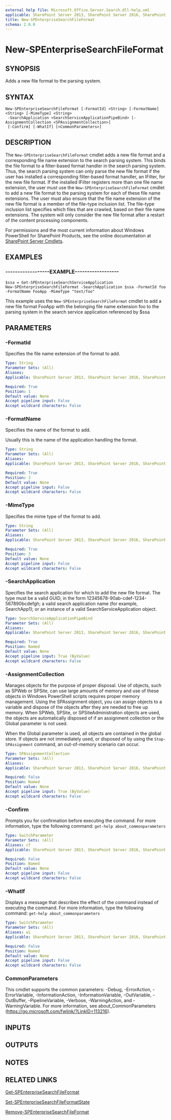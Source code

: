 ```yaml
---
external help file: Microsoft.Office.Server.Search.dll-help.xml
applicable: SharePoint Server 2013, SharePoint Server 2016, SharePoint Server 2019
title: New-SPEnterpriseSearchFileFormat
schema: 2.0.0
---
```


# New-SPEnterpriseSearchFileFormat

## SYNOPSIS
Adds a new file format to the parsing system.


## SYNTAX

```
New-SPEnterpriseSearchFileFormat [-FormatId] <String> [-FormatName] <String> [-MimeType] <String>
 -SearchApplication <SearchServiceApplicationPipeBind> [-AssignmentCollection <SPAssignmentCollection>]
 [-Confirm] [-WhatIf] [<CommonParameters>]
```

## DESCRIPTION
The `New-SPEnterpriseSearchFileFormat` cmdlet adds a new file format and a corresponding file name extension to the search parsing system.
This binds the file format to a filter-based format handler in the search parsing system.
Thus, the search parsing system can only parse the new file format if the user has installed a corresponding filter-based format handler, an IFilter, for the new file format.
If the installed IFilter registers more than one file name extension, the user must use the `New-SPEnterpriseSearchFileFormat` cmdlet to add a new file format to the parsing system for each of these file name extensions.
The user must also ensure that the file name extension of the new file format is a member of the file-type inclusion list.
The file-type inclusion list specifies which files that are crawled, based on their file name extensions.
The system will only consider the new file format after a restart of the content processing components.

For permissions and the most current information about Windows PowerShell for SharePoint Products, see the online documentation at [SharePoint Server Cmdlets](https://docs.microsoft.com/powershell/sharepoint/sharepoint-server/sharepoint-server-cmdlets).


## EXAMPLES

### ------------------EXAMPLE------------------
```
$ssa = Get-SPEnterpriseSearchServiceApplication
New-SPEnterpriseSearchFileFormat -SearchApplication $ssa -FormatId foo -FormatName FooApp -MimeType "text/foo"
```

This example uses the `New-SPEnterpriseSearchFileFormat` cmdlet to add a new file format FooApp with the belonging file name extension foo to the parsing system in the search service application referenced by $ssa


## PARAMETERS

### -FormatId
Specifies the file name extension of the format to add.


```yaml
Type: String
Parameter Sets: (All)
Aliases: 
Applicable: SharePoint Server 2013, SharePoint Server 2016, SharePoint Server 2019

Required: True
Position: 1
Default value: None
Accept pipeline input: False
Accept wildcard characters: False
```

### -FormatName
Specifies the name of the format to add.

Usually this is the name of the application handling the format.


```yaml
Type: String
Parameter Sets: (All)
Aliases: 
Applicable: SharePoint Server 2013, SharePoint Server 2016, SharePoint Server 2019

Required: True
Position: 2
Default value: None
Accept pipeline input: False
Accept wildcard characters: False
```

### -MimeType
Specifies the mime type of the format to add.


```yaml
Type: String
Parameter Sets: (All)
Aliases: 
Applicable: SharePoint Server 2013, SharePoint Server 2016, SharePoint Server 2019

Required: True
Position: 3
Default value: None
Accept pipeline input: False
Accept wildcard characters: False
```

### -SearchApplication
Specifies the search application for which to add the new file format.
The type must be a valid GUID, in the form 12345678-90ab-cdef-1234-567890bcdefgh; a valid search application name (for example, SearchApp1); or an instance of a valid SearchServiceApplication object.

```yaml
Type: SearchServiceApplicationPipeBind
Parameter Sets: (All)
Aliases: 
Applicable: SharePoint Server 2013, SharePoint Server 2016, SharePoint Server 2019

Required: True
Position: Named
Default value: None
Accept pipeline input: True (ByValue)
Accept wildcard characters: False
```

### -AssignmentCollection
Manages objects for the purpose of proper disposal.
Use of objects, such as SPWeb or SPSite, can use large amounts of memory and use of these objects in Windows PowerShell scripts requires proper memory management.
Using the SPAssignment object, you can assign objects to a variable and dispose of the objects after they are needed to free up memory.
When SPWeb, SPSite, or SPSiteAdministration objects are used, the objects are automatically disposed of if an assignment collection or the Global parameter is not used.

When the Global parameter is used, all objects are contained in the global store.
If objects are not immediately used, or disposed of by using the `Stop-SPAssignment` command, an out-of-memory scenario can occur.

```yaml
Type: SPAssignmentCollection
Parameter Sets: (All)
Aliases: 
Applicable: SharePoint Server 2013, SharePoint Server 2016, SharePoint Server 2019

Required: False
Position: Named
Default value: None
Accept pipeline input: True (ByValue)
Accept wildcard characters: False
```

### -Confirm
Prompts you for confirmation before executing the command.
For more information, type the following command: `get-help about_commonparameters`

```yaml
Type: SwitchParameter
Parameter Sets: (All)
Aliases: cf
Applicable: SharePoint Server 2013, SharePoint Server 2016, SharePoint Server 2019

Required: False
Position: Named
Default value: None
Accept pipeline input: False
Accept wildcard characters: False
```

### -WhatIf
Displays a message that describes the effect of the command instead of executing the command.
For more information, type the following command: `get-help about_commonparameters`

```yaml
Type: SwitchParameter
Parameter Sets: (All)
Aliases: wi
Applicable: SharePoint Server 2013, SharePoint Server 2016, SharePoint Server 2019

Required: False
Position: Named
Default value: None
Accept pipeline input: False
Accept wildcard characters: False
```

### CommonParameters
This cmdlet supports the common parameters: -Debug, -ErrorAction, -ErrorVariable, -InformationAction, -InformationVariable, -OutVariable, -OutBuffer, -PipelineVariable, -Verbose, -WarningAction, and -WarningVariable. For more information, see about_CommonParameters (https://go.microsoft.com/fwlink/?LinkID=113216).

## INPUTS

## OUTPUTS

## NOTES

## RELATED LINKS

[Get-SPEnterpriseSearchFileFormat](Get-SPEnterpriseSearchFileFormat.md)

[Set-SPEnterpriseSearchFileFormatState](Set-SPEnterpriseSearchFileFormatState.md)

[Remove-SPEnterpriseSearchFileFormat](Remove-SPEnterpriseSearchFileFormat.md)
